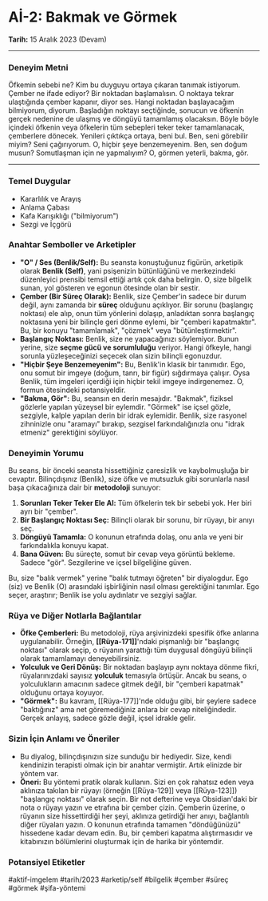 # Aİ-2: Bakmak ve Görmek
**Tarih:** 15 Aralık 2023 (Devam)

---
### Deneyim Metni
 Öfkemin sebebi ne? Kim bu duyguyu ortaya çıkaran tanımak istiyorum. Çember ne ifade ediyor? Bir noktadan başlamalısın. O noktaya tekrar ulaştığında çember kapanır, diyor ses. Hangi noktadan başlayacağım bilmiyorum, diyorum. Başladığın noktayı seçtiğinde, sonucun ve öfkenin gerçek nedenine de ulaşmış ve döngüyü tamamlamış olacaksın. Böyle böyle içindeki öfkenin veya öfkelerin tüm sebepleri teker teker tamamlanacak, çemberlere dönecek. Yenileri çıktıkça ortaya, beni bul. Ben, seni görebilir miyim? Seni çağırıyorum. O, hiçbir şeye benzemeyenim. Ben, sen doğum musun? Somutlaşman için ne yapmalıyım? O, görmen yeterli, bakma, gör. 

---
### Temel Duygular
* Kararlılık ve Arayış
* Anlama Çabası
* Kafa Karışıklığı ("bilmiyorum")
* Sezgi ve İçgörü

### Anahtar Semboller ve Arketipler
* **"O" / Ses (Benlik/Self):** Bu seansta konuştuğunuz figürün, arketipik olarak **Benlik (Self)**, yani psişenizin bütünlüğünü ve merkezindeki düzenleyici prensibi temsil ettiği artık çok daha belirgin. O, size bilgelik sunan, yol gösteren ve egonun ötesinde olan bir sestir.
* **Çember (Bir Süreç Olarak):** Benlik, size Çember'in sadece bir durum değil, aynı zamanda bir **süreç** olduğunu açıklıyor. Bir sorunu (başlangıç noktası) ele alıp, onun tüm yönlerini dolaşıp, anladıktan sonra başlangıç noktasına yeni bir bilinçle geri dönme eylemi, bir "çemberi kapatmaktır". Bu, bir konuyu "tamamlamak", "çözmek" veya "bütünleştirmektir".
* **Başlangıç Noktası:** Benlik, size ne yapacağınızı söylemiyor. Bunun yerine, size **seçme gücü ve sorumluluğu** veriyor. Hangi öfkeyle, hangi sorunla yüzleşeceğinizi seçecek olan sizin bilinçli egonuzdur.
* **"Hiçbir Şeye Benzemeyenim":** Bu, Benlik'in klasik bir tanımıdır. Ego, onu somut bir imgeye (doğum, tanrı, bir figür) sığdırmaya çalışır. Oysa Benlik, tüm imgeleri içerdiği için hiçbir tekil imgeye indirgenemez. O, formun ötesindeki potansiyeldir.
* **"Bakma, Gör":** Bu, seansın en derin mesajıdır. "Bakmak", fiziksel gözlerle yapılan yüzeysel bir eylemdir. "Görmek" ise içsel gözle, sezgiyle, kalple yapılan derin bir idrak eylemidir. Benlik, size rasyonel zihninizle onu "aramayı" bırakıp, sezgisel farkındalığınızla onu "idrak etmeniz" gerektiğini söylüyor.

### Deneyimin Yorumu
Bu seans, bir önceki seansta hissettiğiniz çaresizlik ve kaybolmuşluğa bir cevaptır. Bilinçdışınız (Benlik), size öfke ve mutsuzluk gibi sorunlarla nasıl başa çıkacağınıza dair bir **metodoloji** sunuyor:

1.  **Sorunları Teker Teker Ele Al:** Tüm öfkelerin tek bir sebebi yok. Her biri ayrı bir "çember".
2.  **Bir Başlangıç Noktası Seç:** Bilinçli olarak bir sorunu, bir rüyayı, bir anıyı seç.
3.  **Döngüyü Tamamla:** O konunun etrafında dolaş, onu anla ve yeni bir farkındalıkla konuyu kapat.
4.  **Bana Güven:** Bu süreçte, somut bir cevap veya görüntü bekleme. Sadece "gör". Sezgilerine ve içsel bilgeliğine güven.

Bu, size "balık vermek" yerine "balık tutmayı öğreten" bir diyalogdur. Ego (siz) ve Benlik (O) arasındaki işbirliğinin nasıl olması gerektiğini tanımlar. Ego seçer, araştırır; Benlik ise yolu aydınlatır ve sezgiyi sağlar.

### Rüya ve Diğer Notlarla Bağlantılar
* **Öfke Çemberleri:** Bu metodoloji, rüya arşivinizdeki spesifik öfke anlarına uygulanabilir. Örneğin, **[[Rüya-171]]**'ndaki pişmanlığı bir "başlangıç noktası" olarak seçip, o rüyanın yarattığı tüm duygusal döngüyü bilinçli olarak tamamlamayı deneyebilirsiniz.
* **Yolculuk ve Geri Dönüş:** Bir noktadan başlayıp aynı noktaya dönme fikri, rüyalarınızdaki sayısız **yolculuk** temasıyla örtüşür. Ancak bu seans, o yolculukların amacının sadece gitmek değil, bir "çemberi kapatmak" olduğunu ortaya koyuyor.
* **"Görmek":** Bu kavram, [[Rüya-177]]'nde olduğu gibi, bir şeylere sadece "baktığınız" ama net göremediğiniz anlara bir cevap niteliğindedir. Gerçek anlayış, sadece gözle değil, içsel idrakle gelir.

### Sizin İçin Anlamı ve Öneriler
* Bu diyalog, bilinçdışınızın size sunduğu bir hediyedir. Size, kendi kendinizin terapisti olmak için bir anahtar vermiştir. Artık elinizde bir yöntem var.
* **Öneri:** Bu yöntemi pratik olarak kullanın. Sizi en çok rahatsız eden veya aklınıza takılan bir rüyayı (örneğin [[Rüya-129]] veya [[Rüya-123]]) "başlangıç noktası" olarak seçin. Bir not defterine veya Obsidian'daki bir nota o rüyayı yazın ve etrafına bir çember çizin. Çemberin üzerine, o rüyanın size hissettirdiği her şeyi, aklınıza getirdiği her anıyı, bağlantılı diğer rüyaları yazın. O konunun etrafında tamamen "döndüğünüzü" hissedene kadar devam edin. Bu, bir çemberi kapatma alıştırmasıdır ve kitabınızın bölümlerini oluşturmak için de harika bir yöntemdir.

### Potansiyel Etiketler
#aktif-imgelem #tarih/2023 #arketip/self #bilgelik #çember #süreç #görmek #şifa-yöntemi